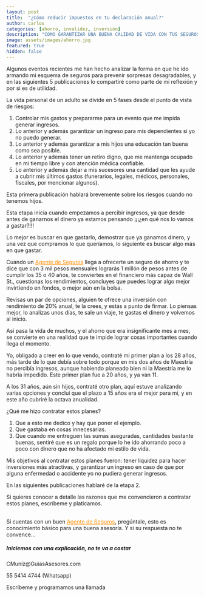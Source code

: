 ```yaml
---
layout: post
title:  "¿Cómo reducir impuestos en tu declaración anual?"
author: carlos
categories: [ahorro, invalidez, inversión]
description: "COMO GARANTIZAR UNA BUENA CALIDAD DE VIDA CON TUS SEGUROS"
image: assets/images/ahorro.jpg
featured: true
hidden: false
---
```


Algunos eventos recientes me han hecho analizar la forma en que he ido armando mi esquema de seguros para prevenir sorpresas desagradables, y en las siguientes 5 publicaciones lo compartiré como parte de mi reflexión y por si es de utilidad.

La vida personal de un adulto se divide en 5 fases desde el punto de vista de riesgos:

1. Controlar mis gastos y prepararme para un evento que me impida generar ingresos.
2. Lo anterior y además garantizar un ingreso para mis dependientes si yo no puedo generar.
3. Lo anterior y además garantizar a mis hijos una educación tan buena como sea posible.
4. Lo anterior y además tener un retiro digno, que me mantenga ocupado en mi tiempo libre y con atención médica confiable.
5. Lo anterior y además dejar a mis sucesores una cantidad que les ayude a cubrir mis últimos gastos (funerarios, legales, médicos, personales, fiscales, por mencionar algunos).

Esta primera publicación hablará brevemente sobre los riesgos cuando no tenemos hijos.

Esta etapa inicia cuando empezamos a percibir ingresos, ya que desde antes de ganarnos el dinero ya estamos pensando ¡¡¡¿en qué nos lo vamos a gastar?!!!

Lo mejor es buscar en que gastarlo, demostrar que ya ganamos dinero, y una vez que compramos lo que queríamos, lo siguiente es buscar algo más en que gastar. 

Cuando un <a href="https://explicamiseguro.com/about" style="color: #FF8C00">Agente de Seguros</a> llega a ofrecerte un seguro de ahorro y te dice que con 3 mil pesos mensuales lograrás 1 millón de pesos antes de cumplir los 35 o 40 años, te conviertes en el financiero más capaz de Wall St., cuestionas los rendimientos, concluyes que puedes lograr algo mejor invirtiendo en fondos, o mejor aún en la bolsa.

Revisas un par de opciones, alguien te ofrece una inversión con rendimiento de 20% anual, te la crees, y estás a punto de firmar. Lo piensas mejor, lo analizas unos días, te sale un viaje, te gastas el dinero y volvemos al inicio.

Así pasa la vida de muchos, y el ahorro que era insignificante mes a mes, se convierte en una realidad que te impide lograr cosas importantes cuando llega el momento.

Yo, obligado a creer en lo que vendo, contraté mi primer plan a los 28 años, más tarde de lo que debía sobre todo porque en mis dos años de Maestría no percibía ingresos, aunque habiendo planeado bien ni la Maestría me lo habría impedido. Este primer plan fue a 20 años, y ya van 11.

A los 31 años, aún sin hijos, contraté otro plan, aquí estuve analizando varias opciones y concluí que el plazo a 15 años era el mejor para mi, y en este año cubriré la octava anualidad.

¿Qué me hizo contratar estos planes?

1. Que a esto me dedico y hay que poner el ejemplo.
2. Que gastaba en cosas innecesarias.
3. Que cuando me entreguen las sumas aseguradas, cantidades bastante buenas, sentiré que es un regalo porque lo he ido ahorrando poco a poco con dinero que no ha afectado mi estilo de vida.

Mis objetivos al contratar estos planes fueron: tener liquidez para hacer inversiones más atractivas, y garantizar un ingreso en caso de que por alguna enfermedad o accidente yo no pudiera generar ingresos.

En las siguientes publicaciones hablaré de la etapa 2.

Si quieres conocer a detalle las razones que me convencieron a contratar estos planes, escríbeme y platicamos.

<br>
Si cuentas con un buen <a href="https://explicamiseguro.com/about" style="color: #FF8C00">Agente de Seguros</a>, pregúntale, esto es conocimiento básico para una buena asesoría. Y si su respuesta no te convence...


<div class="col-md-4">

<div class="sticky-top sticky-top-80">
<h5>Iniciemos con una explicación, no te va a costar</h5>
  
<p><i class="far fa-envelope"></i> CMuniz@GuiasAsesores.com</p>
<p>55 5414 4744 (Whatsapp)</p>
<p>Escríbeme y programamos una llamada</p>

</div>
</div>
